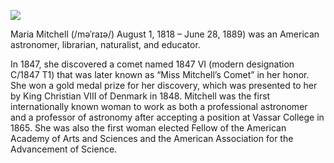 <a href="https://juncture-digital.org"><img src="https://juncture-digital.org/images/ve-button.png"></a>

<param ve-config 
       title="Maria Mitchell" 
       author="Ally Fulton"
       banner="https://upload.wikimedia.org/wikipedia/commons/thumb/2/23/Maria_Mitchell.jpg/506px-Maria_Mitchell.jpg" 
       layout="vertical">  

Maria Mitchell (/məˈraɪə/) August 1, 1818 – June 28, 1889) was an American astronomer, librarian, naturalist, and educator.
<param ve-image label="Mitchell" description="astronomer" license="public domain" url="https://upload.wikimedia.org/wikipedia/commons/2/23/Maria_Mitchell.jpg">

In 1847, she discovered a comet named 1847 VI (modern designation C/1847 T1) that was later known as “Miss Mitchell’s Comet” in her honor. She won a gold medal prize for her discovery, which was presented to her by King Christian VIII of Denmark in 1848. Mitchell was the first internationally known woman to work as both a professional astronomer and a professor of astronomy after accepting a position at Vassar College in 1865. She was also the first woman elected Fellow of the American Academy of Arts and Sciences and the American Association for the Advancement of Science.
<param ve-map center="41.28440389743972, -70.09831941856025" zoom="8" prefer-geojson>  
